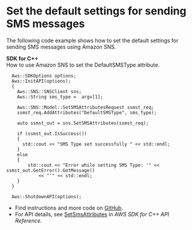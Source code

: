 # Set the default settings for sending SMS messages<a name="sns_SetSmsAttributes_cpp_topic"></a>

The following code example shows how to set the default settings for sending SMS messages using Amazon SNS\.

**SDK for C\+\+**  
How to use Amazon SNS to set the DefaultSMSType attribute\.  

```
  Aws::SDKOptions options;
  Aws::InitAPI(options);
  {
    Aws::SNS::SNSClient sns;
    Aws::String sms_type =  argv[1];

    Aws::SNS::Model::SetSMSAttributesRequest ssmst_req;
    ssmst_req.AddAttributes("DefaultSMSType", sms_type);

    auto ssmst_out = sns.SetSMSAttributes(ssmst_req);

    if (ssmst_out.IsSuccess())
    {
      std::cout << "SMS Type set successfully " << std::endl;
    }
    else
    {
        std::cout << "Error while setting SMS Type: '" << ssmst_out.GetError().GetMessage()
            << "'" << std::endl;
    }
  }

  Aws::ShutdownAPI(options);
```
+  Find instructions and more code on [GitHub](https://github.com/awsdocs/aws-doc-sdk-examples/tree/main/cpp/example_code/sns#code-examples)\. 
+  For API details, see [SetSmsAttributes](https://docs.aws.amazon.com/goto/SdkForCpp/sns-2010-03-31/SetSmsAttributes) in *AWS SDK for C\+\+ API Reference*\. 